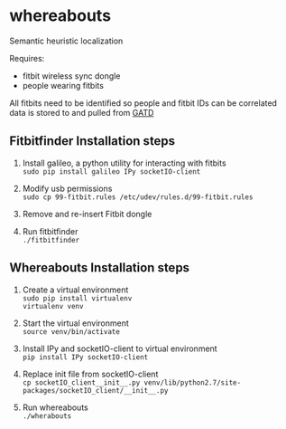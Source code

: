 whereabouts
===========

Semantic heuristic localization

Requires:
 * fitbit wireless sync dongle
 * people wearing fitbits

All fitbits need to be identified so people and fitbit IDs can be correlated
data is stored to and pulled from [GATD](https://github.com/lab11/gatd)


## Fitbitfinder Installation steps
1. Install galileo, a python utility for interacting with fitbits  
    `sudo pip install galileo IPy socketIO-client`

2. Modify usb permissions  
    `sudo cp 99-fitbit.rules /etc/udev/rules.d/99-fitbit.rules`

3. Remove and re-insert Fitbit dongle

4. Run fitbitfinder  
    `./fitbitfinder`


## Whereabouts Installation steps
1. Create a virtual environment  
    `sudo pip install virtualenv`  
    `virtualenv venv`

2. Start the virtual environment  
    `source venv/bin/activate`

3. Install IPy and socketIO-client to virtual environment  
    `pip install IPy socketIO-client`

4. Replace init file from socketIO-client  
    `cp socketIO_client__init__.py venv/lib/python2.7/site-packages/socketIO_client/__init__.py`  

5. Run whereabouts  
    `./wherabouts`

